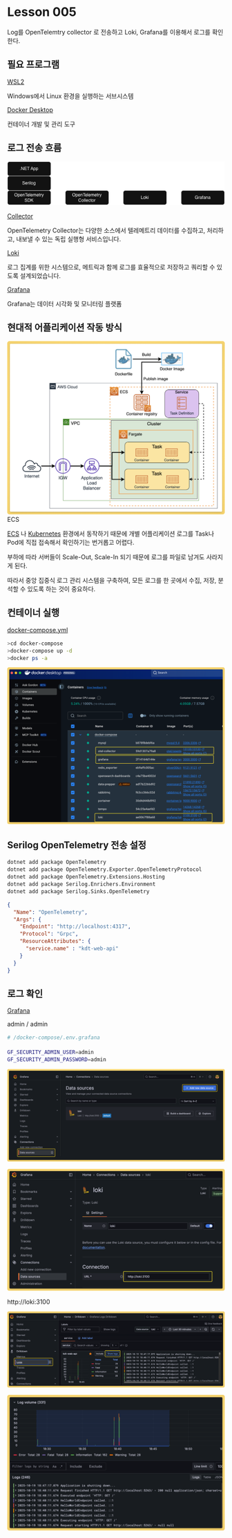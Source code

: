 # Lesson 005

Log를 OpenTelemtry collector 로 전송하고 Loki, Grafana를 이용해서 로그를 확인한다.

## 필요 프로그램

[WSL2](https://cuffyluv.tistory.com/245)

Windows에서 Linux 환경을 실행하는 서브시스템

[Docker Desktop](https://docs.docker.com/desktop/)

컨테이너 개발 및 관리 도구

## 로그 전송 흐름

![001](./images/lesson005/001.png)

[Collector](https://opentelemetry.io/docs/collector/)

OpenTelemetry Collector는 다양한 소스에서 텔레메트리 데이터를 수집하고, 처리하고, 내보낼 수 있는 독립 실행형 서비스입니다.

[Loki](https://grafana.com/oss/loki/?plcmt=oss-nav)

로그 집계를 위한 시스템으로, 메트릭과 함께 로그를 효율적으로 저장하고 쿼리할 수 있도록 설계되었습니다.

[Grafana](https://grafana.com/oss/grafana/?plcmt=oss-nav)

Grafana는 데이터 시각화 및 모니터링 플랫폼

## 현대적 어플리케이션 작동 방식

![007](./images/lesson005/007.png)
ECS

[ECS](https://aws.amazon.com/ko/ecs/) 나 [Kubernetes](https://kubernetes.io/ko/docs/concepts/overview/) 환경에서 동작하기 때문에 개별 어플리케이션 로그를 Task나 Pod에 직접 접속해서 확인하기는 번거롭고 어렵다.

부하에 따라 서버들이 Scale-Out, Scale-In 되기 때문에 로그를 파일로 남겨도 사라지게 된다.

따라서 중앙 집중식 로그 관리 시스템을 구축하여, 모든 로그를 한 곳에서 수집, 저장, 분석할 수 있도록 하는 것이 중요하다.

## 컨테이너 실행

[docker-compose.yml](./docker-compose/docker-compose.yml)

```bash
>cd docker-compose
>docker-compose up -d
>docker ps -a
```

![002](./images/lesson005/002.png)

## Serilog OpenTelemetry 전송 설정

```bash
dotnet add package OpenTelemetry
dotnet add package OpenTelemetry.Exporter.OpenTelemetryProtocol
dotnet add package OpenTelemetry.Extensions.Hosting
dotnet add package Serilog.Enrichers.Environment
dotnet add package Serilog.Sinks.OpenTelemetry
```

```json
{
  "Name": "OpenTelemetry",
  "Args": {
    "Endpoint": "http://localhost:4317",
    "Protocol": "Grpc",
    "ResourceAttributes": {
      "service.name" : "kdt-web-api"
    }
  }
}
```

## 로그 확인

[Grafana](http://localhost:3000/)

admin / admin

```bash
# /docker-compose/.env.grafana

GF_SECURITY_ADMIN_USER=admin
GF_SECURITY_ADMIN_PASSWORD=admin
```

![003](./images/lesson005/003.png)

![004](./images/lesson005/004.png)

http://loki:3100

![005](./images/lesson005/005.png)

![006](./images/lesson005/006.png)
